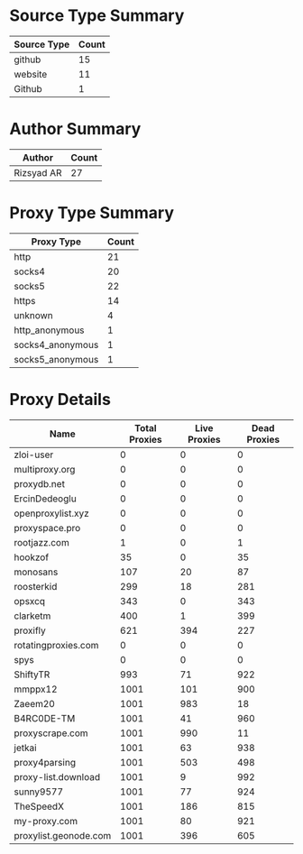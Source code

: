 # Source Type Summary

| Source Type | Count |
|-------------|-------|
| github | 15 |
| website | 11 |
| Github | 1 |


# Author Summary

| Author | Count |
|--------|-------|
| Rizsyad AR | 27 |


# Proxy Type Summary

| Proxy Type | Count |
|------------|-------|
| http | 21 |
| socks4 | 20 |
| socks5 | 22 |
| https | 14 |
| unknown | 4 |
| http_anonymous | 1 |
| socks4_anonymous | 1 |
| socks5_anonymous | 1 |


# Proxy Details

| Name | Total Proxies | Live Proxies | Dead Proxies |
|------|---------------|--------------|---------------|
| zloi-user | 0 | 0 | 0 |
| multiproxy.org | 0 | 0 | 0 |
| proxydb.net | 0 | 0 | 0 |
| ErcinDedeoglu | 0 | 0 | 0 |
| openproxylist.xyz | 0 | 0 | 0 |
| proxyspace.pro | 0 | 0 | 0 |
| rootjazz.com | 1 | 0 | 1 |
| hookzof | 35 | 0 | 35 |
| monosans | 107 | 20 | 87 |
| roosterkid | 299 | 18 | 281 |
| opsxcq | 343 | 0 | 343 |
| clarketm | 400 | 1 | 399 |
| proxifly | 621 | 394 | 227 |
| rotatingproxies.com | 0 | 0 | 0 |
| spys | 0 | 0 | 0 |
| ShiftyTR | 993 | 71 | 922 |
| mmppx12 | 1001 | 101 | 900 |
| Zaeem20 | 1001 | 983 | 18 |
| B4RC0DE-TM | 1001 | 41 | 960 |
| proxyscrape.com | 1001 | 990 | 11 |
| jetkai | 1001 | 63 | 938 |
| proxy4parsing | 1001 | 503 | 498 |
| proxy-list.download | 1001 | 9 | 992 |
| sunny9577 | 1001 | 77 | 924 |
| TheSpeedX | 1001 | 186 | 815 |
| my-proxy.com | 1001 | 80 | 921 |
| proxylist.geonode.com | 1001 | 396 | 605 |
